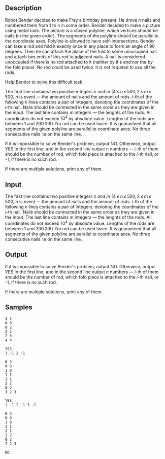 ## Description

<div><p>Robot Bender decided to make Fray a birthday present. He drove <span class="tex-span"><i>n</i></span> nails and numbered them from <span class="tex-span">1</span> to <span class="tex-span"><i>n</i></span> in some order. Bender decided to make a picture using metal rods. The picture is a closed polyline, which vertices should be nails (in the given order). The segments of the polyline should be parallel to the coordinate axes. Polyline is allowed to have self-intersections. Bender can take a rod and fold it exactly once in any place to form an angle of 90 degrees. Then he can attach the place of the fold to some unoccupied nail and attach two ends of this rod to adjacent nails. A nail is considered unoccupied if there is no rod attached to it (neither by it's end nor the by the fold place). No rod could be used twice. It is not required to use all the rods.</p><p>Help Bender to solve this difficult task.</p></div><div class="input-specification"><p>The first line contains two positive integers <span class="tex-span"><i>n</i></span> and <span class="tex-span"><i>m</i></span> (<span class="tex-span">4 ≤ <i>n</i> ≤ 500, 2 ≤ <i>m</i> ≤ 500</span>, <span class="tex-span"><i>n</i></span> is even) — the amount of nails and the amount of rods. <span class="tex-span"><i>i</i></span>-th of the following <span class="tex-span"><i>n</i></span> lines contains a pair of integers, denoting the coordinates of the <span class="tex-span"><i>i</i></span>-th nail. Nails should be connected in the same order as they are given in the input. The last line contains <span class="tex-span"><i>m</i></span> integers — the lenghts of the rods. All coordinates do not exceed <span class="tex-span">10<sup class="upper-index">4</sup></span> by absolute value. Lengths of the rods are between <span class="tex-span">1</span> and <span class="tex-span">200 000</span>. No rod can be used twice. It is guaranteed that all segments of the given polyline are parallel to coordinate axes. No three consecutive nails lie on the same line.</p></div><div class="output-specification"><p>If it is impossible to solve Bender's problem, output <span class="tex-font-style-tt">NO</span>. Otherwise, output <span class="tex-font-style-tt">YES</span> in the first line, and in the second line output <span class="tex-span"><i>n</i></span> numbers — <span class="tex-span"><i>i</i></span>-th of them should be the number of rod, which fold place is attached to the <span class="tex-span"><i>i</i></span>-th nail, or <span class="tex-font-style-tt">-1</span>, if there is no such rod.</p><p>If there are multiple solutions, print any of them.</p></div>


## Input

<p>The first line contains two positive integers <span class="tex-span"><i>n</i></span> and <span class="tex-span"><i>m</i></span> (<span class="tex-span">4 ≤ <i>n</i> ≤ 500, 2 ≤ <i>m</i> ≤ 500</span>, <span class="tex-span"><i>n</i></span> is even) — the amount of nails and the amount of rods. <span class="tex-span"><i>i</i></span>-th of the following <span class="tex-span"><i>n</i></span> lines contains a pair of integers, denoting the coordinates of the <span class="tex-span"><i>i</i></span>-th nail. Nails should be connected in the same order as they are given in the input. The last line contains <span class="tex-span"><i>m</i></span> integers — the lenghts of the rods. All coordinates do not exceed <span class="tex-span">10<sup class="upper-index">4</sup></span> by absolute value. Lengths of the rods are between <span class="tex-span">1</span> and <span class="tex-span">200 000</span>. No rod can be used twice. It is guaranteed that all segments of the given polyline are parallel to coordinate axes. No three consecutive nails lie on the same line.</p>


## Output

<p>If it is impossible to solve Bender's problem, output <span class="tex-font-style-tt">NO</span>. Otherwise, output <span class="tex-font-style-tt">YES</span> in the first line, and in the second line output <span class="tex-span"><i>n</i></span> numbers — <span class="tex-span"><i>i</i></span>-th of them should be the number of rod, which fold place is attached to the <span class="tex-span"><i>i</i></span>-th nail, or <span class="tex-font-style-tt">-1</span>, if there is no such rod.</p><p>If there are multiple solutions, print any of them.</p>


## Samples

```input1
4 2
0 0
0 2
2 2
2 0
4 4

```

```output1
YES
1 -1 2 -1 

```






```input2
6 3
0 0
1 0
1 1
2 1
2 2
0 2
3 2 3

```

```output2
YES
1 -1 2 -1 3 -1 

```






```input3
6 3
0 0
1 0
1 1
2 1
2 2
0 2
2 2 3

```

```output3
NO

```



